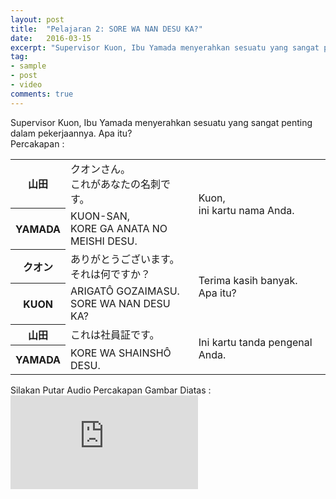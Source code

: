 ```yaml
---
layout: post
title:  "Pelajaran 2: SORE WA NAN DESU KA?"
date:   2016-03-15
excerpt: "Supervisor Kuon, Ibu Yamada menyerahkan sesuatu yang sangat penting dalam pekerjaannya. Apa itu?"
tag:
- sample
- post
- video
comments: true
---
```

Supervisor Kuon, Ibu Yamada menyerahkan sesuatu yang sangat penting dalam pekerjaannya. Apa itu? <br>
Percakapan :
<table border="0" cellpadding="0" cellspacing="0">
  <tbody>
    <tr>
      <th>&#23665;&#30000;</th>
      <td>&#12463;&#12458;&#12531;&#12373;&#12435;&#12290;<br />
        &#12371;&#12428;&#12364;&#12354;&#12394;&#12383;&#12398;&#21517;&#21050;&#12391;&#12377;&#12290;</td>
      <td rowspan="2">Kuon,<br />
        ini kartu nama Anda.</td>
    </tr>
    <tr>
      <th>YAMADA</th>
      <td>KUON-SAN,<br />
        KORE GA ANATA NO<br />
        MEISHI DESU.</td>
    </tr>
    <tr>
      <th>&#12463;&#12458;&#12531;</th>
      <td>&#12354;&#12426;&#12364;&#12392;&#12358;&#12372;&#12374;&#12356;&#12414;&#12377;&#12290;<br />
        &#12381;&#12428;&#12399;&#20309;&#12391;&#12377;&#12363;&#65311;</td>
      <td rowspan="2">Terima kasih banyak.<br />
        Apa itu?</td>
    </tr>
    <tr>
      <th>KUON</th>
      <td>ARIGAT&Ocirc; GOZAIMASU.<br />
        SORE WA NAN DESU KA?</td>
    </tr>
    <tr>
      <th>&#23665;&#30000;</th>
      <td>&#12371;&#12428;&#12399;&#31038;&#21729;&#35388;&#12391;&#12377;&#12290;</td>
      <td rowspan="2">Ini kartu tanda pengenal Anda.</td>
    </tr>
    <tr>
      <th>YAMADA</th>
      <td>KORE WA SHAINSH&Ocirc; DESU.</td>
    </tr>
  </tbody>
</table>
Silakan Putar Audio Percakapan Gambar Diatas :
<iframe src="https://kuuma95.github.io/Lesson2_8bit.ogg" frameborder="0"> </iframe>
